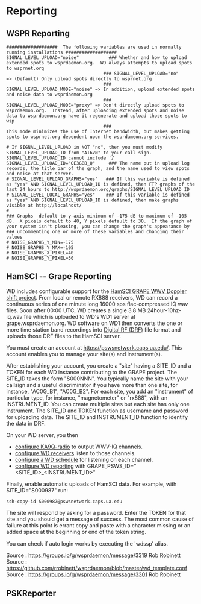 
# Reporting

## WSPR Reporting

```
###################  The following variables are used in normally running installations ###################
SIGNAL_LEVEL_UPLOAD="noise"           ### Whether and how to upload extended spots to wsprdaemon.org.  WD always attempts to upload spots to wsprnet.org
                                    ### SIGNAL_LEVEL_UPLOAD="no"         => (Default) Only upload spots directly to wsprnet.org
                                    ### SIGNAL_LEVEL_UPLOAD_MODE="noise" => In addition, upload extended spots and noise data to wsprdaemon.org
                                    ### SIGNAL_LEVEL_UPLOAD_MODE="proxy" => Don't directly upload spots to wsprdaemon.org.  Instead, after uploading extended spots and noise data to wsprdaemon.org have it regenerate and upload those spots to wsp
                                    ###                                     This mode minimizes the use of Internet bandwidth, but makes getting spots to wsprnet.org dependent upon the wsprdameon.org services.

# If SIGNAL_LEVEL_UPLOAD in NOT "no", then you must modify SIGNAL_LEVEL_UPLOAD_ID from "AI6VN" to your call sign.  SIGNAL_LEVEL_UPLOAD_ID cannot include '/
SIGNAL_LEVEL_UPLOAD_ID="OE3GBB_Q"     ### The name put in upload log records, the title bar of the graph, and the name used to view spots and noise at that server.
# SIGNAL_LEVEL_UPLOAD_GRAPHS="yes"   ### If this variable is defined as "yes" AND SIGNAL_LEVEL_UPLOAD_ID is defined, then FTP graphs of the last 24 hours to http://wsprdaemon.org/graphs/SIGNAL_LEVEL_UPLOAD_ID
# SIGNAL_LEVEL_LOCAL_GRAPHS="yes"    ### If this variable is defined as "yes" AND SIGNAL_LEVEL_UPLOAD_ID is defined, then make graphs visible at http://localhost/
#
### Graphs  default to y-axis minimum of -175 dB to maximum of -105 dB.  X pixels default to 40, Y pixels default to 30.  If the graph of your system isn't pleasing, you can change the graph's appearance by
### uncommenting one or more of these variables and changing their values
# NOISE_GRAPHS_Y_MIN=-175
# NOISE_GRAPHS_Y_MAX=-105
# NOISE_GRAPHS_X_PIXEL=40
# NOISE_GRAPHS_Y_PIXEL=30
```

## HamSCI -- Grape Reporting

WD includes configurable support for the [HamSCI GRAPE WWV Doppler shift project](https://hamsci.org/grape).  From local or remote RX888 receivers, WD can record a continuous series of one minute long 16000 sps flac-compressed IQ wav files.  Soon after 00:00 UTC, WD creates a single 3.8 MB 24hour-10hz-iq.wav file which is uploaded to WD's WD1 server at grape.wsprdaemon.org.  WD software on WD1 then converts the one or more time station band recordings into [Digital RF (DRF)](https://github.com/MITHaystack/digital_rf) file format and uploads those DRF files to the HamSCI server.

You must create an account at https://pswsnetwork.caps.ua.edu/.  This account enables you to manage your site(s) and instrument(s).  

After establishing your account, you create a "site" having a SITE_ID and a TOKEN for each WD instance contributing to the GRAPE project.  The SITE_ID takes the form "S000NNN".  You typically name the site with your callsign and a useful discriminator if you have more than one site, for instance, "AC0G_B1", "AC0G_B2".  For each site, you add an "instrument" of particular type, for instance, "magnetometer" or "rx888", with an INSTRUMENT_ID.  You can create multiple sites but each site has only one instrument.  The SITE_ID and TOKEN function as username and password for uploading data.  The SITE_ID and INSTRUMENT_ID function to identify the data in DRF.

On your WD server, you then 
- [configure KA9Q-radio](../radiod@.conf/channels.md) to output WWV-IQ channels. 
- [configure WD receivers](./receivers.md) listen to those channels. 
- [configure a WD schedule](./schedule.md) for listening on each channel.  
- [configure WD reporting](./reporting.md) with GRAPE_PSWS_ID="<SITE_ID>_<INSTRUMENT_ID>" 

Finally, enable automatic uploads of HamSCI data.  For example, with SITE_ID="S000987" run: 
```
ssh-copy-id S000987@pswsnetwork.caps.ua.edu
``` 
The site will respond by asking for a password.  Enter the TOKEN for that site and you should get a message of success.  The most common cause of failure at this point is errant copy and paste with a character missing or an added space at the beginning or end of the token string.

You can check if auto login works by executing the 'wdssp' alias.

Source : https://groups.io/g/wsprdaemon/message/3319 Rob Robinett Source : https://github.com/rrobinett/wsprdaemon/blob/master/wd_template.conf Source : https://groups.io/g/wsprdaemon/message/3301 Rob Robinett

## PSKReporter

